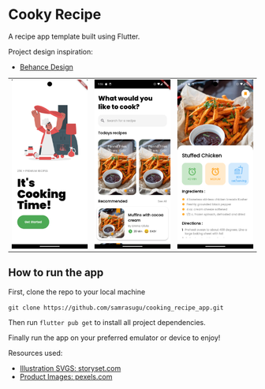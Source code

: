 # Cooky Recipe

A recipe app template built using Flutter.

Project design inspiration:
- [Behance Design](https://www.behance.net/gallery/181908067/Cooking-Recipe-App-UI-Design)

<table>
  <tr>
    <td><img src="/assets/screenshots/Screenshot_1697568985.png" alt="Recipe App" width="500" ></td>
    <td><img src="/assets/screenshots/Screenshot_1697568989.png" alt="Recipe App 1" width="500" ></td>
    <td><img src="/assets/screenshots/Screenshot_1697568650.png" alt="Recipe App 2" width="500" ></td>
  </tr>
</table>


## How to run the app

First, clone the repo to your local machine

``` git clone https://github.com/samrasugu/cooking_recipe_app.git ```

Then run ```flutter pub get``` to install all project dependencies.

Finally run the app on your preferred emulator or device to enjoy!

Resources used:

- [Illustration SVGS: storyset.com](https://storyset.com)
- [Product Images: pexels.com](https://pexels.com)
